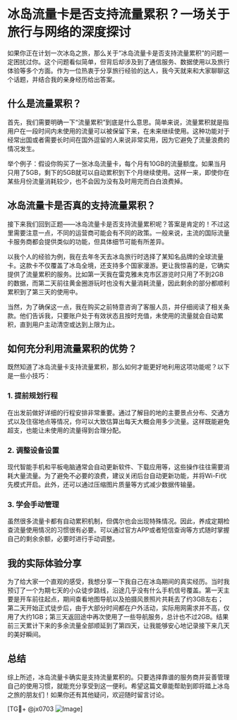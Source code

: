 # 冰岛流量卡是否支持流量累积？一场关于旅行与网络的深度探讨

如果你正在计划一次冰岛之旅，那么关于“冰岛流量卡是否支持流量累积”的问题一定困扰过你。这个问题看似简单，但背后却涉及到了通信服务、数据使用以及旅行体验等多个方面。作为一位热衷于分享旅行经验的达人，我今天就来和大家聊聊这个话题，并结合我的亲身经历给出答案。

## 什么是流量累积？

首先，我们需要明确一下“流量累积”到底是什么意思。简单来说，流量累积就是指用户在一段时间内未使用的流量可以被保留下来，在未来继续使用。这种功能对于经常出国或者需要长时间在国外逗留的人来说非常实用，因为它避免了流量浪费的情况发生。

举个例子：假设你购买了一张冰岛流量卡，每个月有10GB的流量额度。如果当月只用了5GB，剩下的5GB就可以自动累积到下个月继续使用。这样一来，即使你在某些月份流量消耗较少，也不会因为没有及时用完而白白浪费掉。

## 冰岛流量卡是否真的支持流量累积？

接下来我们回到正题——冰岛流量卡是否支持流量累积呢？答案是肯定的！不过这里需要注意一点，不同的运营商可能会有不同的政策。一般来说，主流的国际流量卡服务商都会提供类似的功能，但具体细节可能有所差异。

以我个人的经验为例，我在去年冬天去冰岛旅行时选择了某知名品牌的全球流量卡。这款卡不仅覆盖了冰岛全境，还支持多个国家漫游。更让我惊喜的是，它确实提供了流量累积的服务。比如第一天我在雷克雅未克市区游览时只用了不到2GB的数据，而第二天前往黄金圈游玩时也没有大量消耗流量，因此剩余的部分都顺利累积到了第三天的使用中。

当然，为了确保这一点，我在购买之前特意咨询了客服人员，并仔细阅读了相关条款。他们告诉我，只要账户处于有效状态且按时充值，未使用的流量就会自动累积，直到用户主动清空或达到上限为止。

## 如何充分利用流量累积的优势？

既然知道了冰岛流量卡支持流量累积，那么如何才能更好地利用这项功能呢？以下是一些小技巧：

### 1. 提前规划行程
在出发前做好详细的行程安排非常重要。通过了解目的地的主要景点分布、交通方式以及住宿地点等情况，你可以大致估算出每天大概会用多少流量。这样既能避免超支，也能让未使用的流量得到合理分配。

### 2. 调整设备设置
现代智能手机和平板电脑通常会自动更新软件、下载应用等，这些操作往往需要消耗大量流量。为了避免不必要的浪费，建议关闭后台自动更新功能，并将Wi-Fi优先模式开启。此外，还可以通过压缩图片质量等方式减少数据传输量。

### 3. 学会手动管理
虽然很多流量卡都有自动累积机制，但偶尔也会出现特殊情况。因此，养成定期检查流量使用情况的习惯很有必要。可以通过官方APP或者短信查询等方式随时掌握自己的剩余余额，必要时进行手动调整。

## 我的实际体验分享

为了给大家一个直观的感受，我想分享一下我自己在冰岛期间的真实经历。当时我预订了一个为期七天的小众徒步路线，沿途几乎没有什么手机信号覆盖。第一天主要是开车前往起点，期间查看地图导航以及拍摄风景照片共耗去了约3GB左右；第二天开始正式徒步后，由于大部分时间都在户外活动，实际用网需求并不高，仅用了大约1GB；第三天返回途中再次使用了一些导航服务，总计也不过2GB。结果前三天累计下来的多余流量全部顺延到了第四天，让我能够安心地记录接下来几天的美好瞬间。

## 总结

综上所述，冰岛流量卡确实是支持流量累积的。只要选择靠谱的服务商并妥善管理自己的使用习惯，就能充分享受到这一便利。希望这篇文章能帮助到即将踏上冰岛之旅的朋友们！如果你还有其他疑问，欢迎随时留言讨论。

[TG💪+ @jx0703 ![Image](https://github.com/user-attachments/assets/dbca1d08-cadb-493c-b0ec-ad6f7a83f270)]
